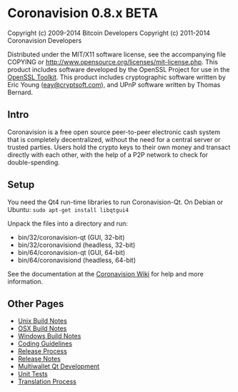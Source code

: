 Coronavision 0.8.x BETA
====================

Copyright (c) 2009-2014 Bitcoin Developers
Copyright (c) 2011-2014 Coronavision Developers

Distributed under the MIT/X11 software license, see the accompanying
file COPYING or http://www.opensource.org/licenses/mit-license.php.
This product includes software developed by the OpenSSL Project for use in the [OpenSSL Toolkit](http://www.openssl.org/). This product includes
cryptographic software written by Eric Young ([eay@cryptsoft.com](mailto:eay@cryptsoft.com)), and UPnP software written by Thomas Bernard.


Intro
---------------------
Coronavision is a free open source peer-to-peer electronic cash system that is
completely decentralized, without the need for a central server or trusted
parties.  Users hold the crypto keys to their own money and transact directly
with each other, with the help of a P2P network to check for double-spending.


Setup
---------------------
You need the Qt4 run-time libraries to run Coronavision-Qt. On Debian or Ubuntu:
	`sudo apt-get install libqtgui4`

Unpack the files into a directory and run:

- bin/32/coronavision-qt (GUI, 32-bit)
- bin/32/coronavisiond (headless, 32-bit)
- bin/64/coronavision-qt (GUI, 64-bit)
- bin/64/coronavisiond (headless, 64-bit)

See the documentation at the [Coronavision Wiki](http://coronavision.info)
for help and more information.


Other Pages
---------------------
- [Unix Build Notes](build-unix.md)
- [OSX Build Notes](build-osx.md)
- [Windows Build Notes](build-msw.md)
- [Coding Guidelines](coding.md)
- [Release Process](release-process.md)
- [Release Notes](release-notes.md)
- [Multiwallet Qt Development](multiwallet-qt.md)
- [Unit Tests](unit-tests.md)
- [Translation Process](translation_process.md)
